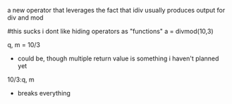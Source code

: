 a new operator that leverages the fact that idiv usually produces output for div and mod

#this sucks i dont like hiding operators as "functions"
a = divmod(10,3)


q, m = 10/3
- could be, though multiple return value is something i haven't planned yet


10/3:q, m
- breaks everything
